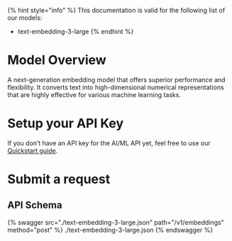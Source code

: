 [#references:start]: <> ({ "template": "openapi" })
{% hint style="info" %}
This documentation is valid for the following list of our models:
* text-embedding-3-large
{% endhint %}

# Model Overview
A next-generation embedding model that offers superior performance and flexibility. It converts text into high-dimensional numerical representations that are highly effective for various machine learning tasks.

# Setup your API Key
If you don’t have an API key for the AI/ML API yet, feel free to use our [Quickstart guide](https://docs.aimlapi.com/quickstart/setting-up).

# Submit a request
## API Schema
{% swagger src="./text-embedding-3-large.json" path="/v1/embeddings" method="post" %}
./text-embedding-3-large.json
{% endswagger %}

[#references:end]: <> ({})